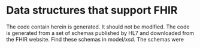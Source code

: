 # Data structures that support FHIR
The code contain herein is generated.  It should not be modified.
The code is generated from a set of schemas published by HL7 and downloaded from the FHIR website.
Find these schemas in model/xsd.  The schemas were 